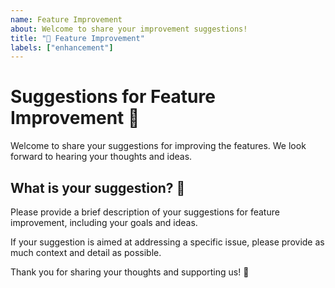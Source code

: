 ```yaml
---
name: Feature Improvement
about: Welcome to share your improvement suggestions!
title: "🚀 Feature Improvement"
labels: ["enhancement"]
---
```


# Suggestions for Feature Improvement 🚀

Welcome to share your suggestions for improving the features. We look forward to hearing your thoughts and ideas.

## What is your suggestion? 🤔

Please provide a brief description of your suggestions for feature improvement, including your goals and ideas.

If your suggestion is aimed at addressing a specific issue, please provide as much context and detail as possible.

Thank you for sharing your thoughts and supporting us! 🙏
